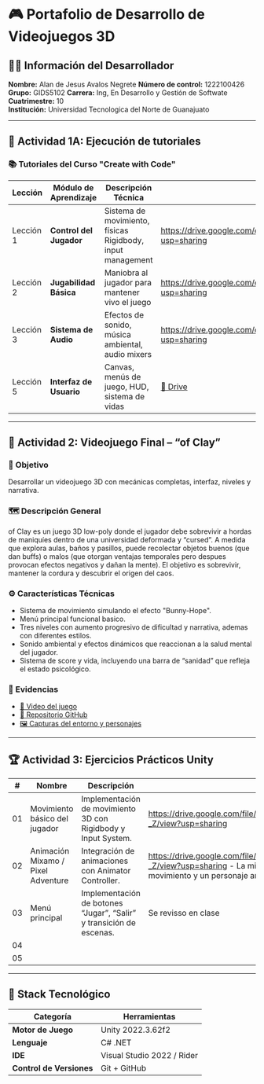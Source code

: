 # 🎮 Portafolio de Desarrollo de Videojuegos 3D

## 👨‍💻 Información del Desarrollador

**Nombre:** Alan de Jesus Avalos Negrete
**Número de control:** 1222100426
**Grupo:** GIDS5102
**Carrera:** Ing, En Desarrollo y Gestión de Softwate 
**Cuatrimestre:** 10  
**Institución:** Universidad Tecnologica del Norte de Guanajuato  

---

## 🚀 Actividad 1A: Ejecución de tutoriales

### 📚 Tutoriales del Curso "Create with Code"

| Lección | Módulo de Aprendizaje | Descripción Técnica | Enlace de Evidencia |
|-------|------------------------|---------------------|-----------------------------------------|
| Lección 1 | **Control del Jugador** | Sistema de movimiento, físicas Rigidbody, input management | https://drive.google.com/drive/folders/1gNkqnHWbBot15xQG8RFUft0iUC4VnPnb?usp=sharing |
| Lección 2 | **Jugabilidad Básica** | Maniobra al jugador para mantener vivo el juego | https://drive.google.com/drive/folders/1thp2VxpACHfje6VvAYYPsi_gysmcbuOy?usp=sharing |
| Lección 3 | **Sistema de Audio** | Efectos de sonido, música ambiental, audio mixers | https://drive.google.com/drive/folders/1_VT6GDAnTMvg63_OXkMAPbvquXoEegGE?usp=sharing |
| Lección 5 | **Interfaz de Usuario** | Canvas, menús de juego, HUD, sistema de vidas | [📁 Drive]() |
---

## 🧩 Actividad 2: Videojuego Final – “of Clay”

### 🎯 Objetivo
Desarrollar un videojuego 3D con mecánicas completas, interfaz, niveles y narrativa.

### 🗺️ Descripción General
of Clay es un juego 3D low-poly donde el jugador debe sobrevivir a hordas de maniquíes dentro de una universidad deformada y “cursed”. A medida que explora aulas, baños y pasillos, puede recolectar objetos buenos (que dan buffs) o malos (que otorgan ventajas temporales pero despues provocan efectos negativos y dañan la mente). El objetivo es sobrevivir, mantener la cordura y descubrir el origen del caos.

### ⚙️ Características Técnicas
- Sistema de movimiento simulando el efecto "Bunny-Hope".
- Menú principal funcional basico.
- Tres niveles con aumento progresivo de dificultad y narrativa, ademas con diferentes estilos.
- Sonido ambiental y efectos dinámicos que reaccionan a la salud mental del jugador.
- Sistema de score y vida, incluyendo una barra de “sanidad” que refleja el estado psicológico.

### 📸 Evidencias
- [🎥 Video del juego](link)
- [📁 Repositorio GitHub](link)
- [🖼️ Capturas del entorno y personajes](link)

---

## 🏆 Actividad 3: Ejercicios Prácticos Unity

| # | Nombre | Descripción | Evidencia |
|---|---------|--------------|-----------|
| 01 | Movimiento básico del jugador | Implementación de movimiento 3D con Rigidbody y Input System. | https://drive.google.com/file/d/1xawC3o_4phlVXgcSZ5wmWk0pugaOT-_Z/view?usp=sharing |
| 02 | Animación Mixamo / Pixel Adventure | Integración de animaciones con Animator Controller. | https://drive.google.com/file/d/1xawC3o_4phlVXgcSZ5wmWk0pugaOT-_Z/view?usp=sharing - La misma que el 1 ya que implemento movimiento y un personaje animado |
| 03 | Menú principal | Implementación de botones “Jugar”, “Salir” y transición de escenas. | Se revisso en clase |
| 04 |  |  | |
| 05 |  |  | |

---

## 🔧 Stack Tecnológico

| Categoría | Herramientas |
|-----------|-------------|
| **Motor de Juego** | Unity 2022.3.62f2 |
| **Lenguaje** | C# .NET |
| **IDE** | Visual Studio 2022 / Rider |
| **Control de Versiones** | Git + GitHub |
